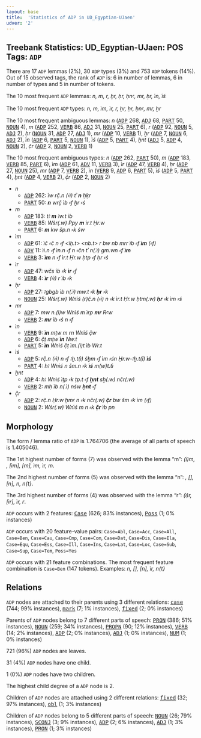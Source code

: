 ```yaml
---
layout: base
title:  'Statistics of ADP in UD_Egyptian-UJaen'
udver: '2'
---
```


## Treebank Statistics: UD_Egyptian-UJaen: POS Tags: `ADP`

There are 17 `ADP` lemmas (2%), 30 `ADP` types (3%) and 753 `ADP` tokens (14%).
Out of 15 observed tags, the rank of `ADP` is: 6 in number of lemmas, 6 in number of types and 5 in number of tokens.

The 10 most frequent `ADP` lemmas: <em>n, m, r, ḫr, ḥr, ḥnꜥ, mr, ẖr, i҆n, i҆ś</em>

The 10 most frequent `ADP` types:  <em>n, m, i҆m, i҆r, r, ḫr, ḥr, ḥnꜥ, mr, ẖr</em>

The 10 most frequent ambiguous lemmas: <em>n</em> (<tt><a href="egy_ujaen-pos-ADP.html">ADP</a></tt> 268, <tt><a href="egy_ujaen-pos-ADJ.html">ADJ</a></tt> 68, <tt><a href="egy_ujaen-pos-PART.html">PART</a></tt> 50, <tt><a href="egy_ujaen-pos-NOUN.html">NOUN</a></tt> 4), <em>m</em> (<tt><a href="egy_ujaen-pos-ADP.html">ADP</a></tt> 252, <tt><a href="egy_ujaen-pos-VERB.html">VERB</a></tt> 86, <tt><a href="egy_ujaen-pos-ADJ.html">ADJ</a></tt> 31, <tt><a href="egy_ujaen-pos-NOUN.html">NOUN</a></tt> 25, <tt><a href="egy_ujaen-pos-PART.html">PART</a></tt> 6), <em>r</em> (<tt><a href="egy_ujaen-pos-ADP.html">ADP</a></tt> 92, <tt><a href="egy_ujaen-pos-NOUN.html">NOUN</a></tt> 5, <tt><a href="egy_ujaen-pos-ADJ.html">ADJ</a></tt> 2), <em>ḥr</em> (<tt><a href="egy_ujaen-pos-NOUN.html">NOUN</a></tt> 31, <tt><a href="egy_ujaen-pos-ADP.html">ADP</a></tt> 27, <tt><a href="egy_ujaen-pos-ADJ.html">ADJ</a></tt> 1), <em>mr</em> (<tt><a href="egy_ujaen-pos-ADP.html">ADP</a></tt> 10, <tt><a href="egy_ujaen-pos-VERB.html">VERB</a></tt> 1), <em>ẖr</em> (<tt><a href="egy_ujaen-pos-ADP.html">ADP</a></tt> 7, <tt><a href="egy_ujaen-pos-NOUN.html">NOUN</a></tt> 6, <tt><a href="egy_ujaen-pos-ADJ.html">ADJ</a></tt> 2), <em>i҆n</em> (<tt><a href="egy_ujaen-pos-ADP.html">ADP</a></tt> 6, <tt><a href="egy_ujaen-pos-PART.html">PART</a></tt> 5, <tt><a href="egy_ujaen-pos-NOUN.html">NOUN</a></tt> 1), <em>i҆ś</em> (<tt><a href="egy_ujaen-pos-ADP.html">ADP</a></tt> 5, <tt><a href="egy_ujaen-pos-PART.html">PART</a></tt> 4), <em>ḫnt</em> (<tt><a href="egy_ujaen-pos-ADJ.html">ADJ</a></tt> 5, <tt><a href="egy_ujaen-pos-ADP.html">ADP</a></tt> 4, <tt><a href="egy_ujaen-pos-NOUN.html">NOUN</a></tt> 2), <em>č̣r</em> (<tt><a href="egy_ujaen-pos-ADP.html">ADP</a></tt> 2, <tt><a href="egy_ujaen-pos-NOUN.html">NOUN</a></tt> 2, <tt><a href="egy_ujaen-pos-VERB.html">VERB</a></tt> 1)

The 10 most frequent ambiguous types:  <em>n</em> (<tt><a href="egy_ujaen-pos-ADP.html">ADP</a></tt> 262, <tt><a href="egy_ujaen-pos-PART.html">PART</a></tt> 50), <em>m</em> (<tt><a href="egy_ujaen-pos-ADP.html">ADP</a></tt> 183, <tt><a href="egy_ujaen-pos-VERB.html">VERB</a></tt> 85, <tt><a href="egy_ujaen-pos-PART.html">PART</a></tt> 6), <em>i҆m</em> (<tt><a href="egy_ujaen-pos-ADP.html">ADP</a></tt> 61, <tt><a href="egy_ujaen-pos-ADV.html">ADV</a></tt> 11, <tt><a href="egy_ujaen-pos-VERB.html">VERB</a></tt> 3), <em>i҆r</em> (<tt><a href="egy_ujaen-pos-ADP.html">ADP</a></tt> 47, <tt><a href="egy_ujaen-pos-VERB.html">VERB</a></tt> 4), <em>ḥr</em> (<tt><a href="egy_ujaen-pos-ADP.html">ADP</a></tt> 27, <tt><a href="egy_ujaen-pos-NOUN.html">NOUN</a></tt> 25), <em>mr</em> (<tt><a href="egy_ujaen-pos-ADP.html">ADP</a></tt> 7, <tt><a href="egy_ujaen-pos-VERB.html">VERB</a></tt> 2), <em>i҆n</em> (<tt><a href="egy_ujaen-pos-VERB.html">VERB</a></tt> 9, <tt><a href="egy_ujaen-pos-ADP.html">ADP</a></tt> 6, <tt><a href="egy_ujaen-pos-PART.html">PART</a></tt> 5), <em>i҆ś</em> (<tt><a href="egy_ujaen-pos-ADP.html">ADP</a></tt> 5, <tt><a href="egy_ujaen-pos-PART.html">PART</a></tt> 4), <em>ḫnt</em> (<tt><a href="egy_ujaen-pos-ADP.html">ADP</a></tt> 4, <tt><a href="egy_ujaen-pos-VERB.html">VERB</a></tt> 2), <em>č̣r</em> (<tt><a href="egy_ujaen-pos-ADP.html">ADP</a></tt> 2, <tt><a href="egy_ujaen-pos-NOUN.html">NOUN</a></tt> 2)


* <em>n</em>
  * <tt><a href="egy_ujaen-pos-ADP.html">ADP</a></tt> 262: <em>i҆w rč̣.n (⸗i҆) tʾ <b>n</b> ḥḳr</em>
  * <tt><a href="egy_ujaen-pos-PART.html">PART</a></tt> 50: <em><b>n</b> wrč̣ i҆b ⸗f ẖr ⸗ś</em>
* <em>m</em>
  * <tt><a href="egy_ujaen-pos-ADP.html">ADP</a></tt> 183: <em>tꜣ <b>m</b> ꜣw.t i҆b</em>
  * <tt><a href="egy_ujaen-pos-VERB.html">VERB</a></tt> 85: <em>Wśr(.w) Ppy <b>m</b> i҆r.t Ḥr.w</em>
  * <tt><a href="egy_ujaen-pos-PART.html">PART</a></tt> 6: <em><b>m</b> kw šp.n ⸗k św</em>
* <em>i҆m</em>
  * <tt><a href="egy_ujaen-pos-ADP.html">ADP</a></tt> 61: <em>i҆č ⸗č n ⸗f <i҆ḫ.t> <nb.t> r bw nb mrr i҆b ⸗f <b>i҆m</b> (⸗f)</em>
  * <tt><a href="egy_ujaen-pos-ADV.html">ADV</a></tt> 11: <em>i҆i҆.n ⸗f i҆n.n ⸗f n ⸗čn tʾ n(.i҆) gm.wn ⸗f <b>i҆m</b></em>
  * <tt><a href="egy_ujaen-pos-VERB.html">VERB</a></tt> 3: <em><b>i҆m</b> n ⸗f i҆r.t Ḥr.w ḥtp ⸗f ḥr ⸗ś</em>
* <em>i҆r</em>
  * <tt><a href="egy_ujaen-pos-ADP.html">ADP</a></tt> 47: <em>wčs i҆b ⸗k <b>i҆r</b> ⸗f</em>
  * <tt><a href="egy_ujaen-pos-VERB.html">VERB</a></tt> 4: <em><b>i҆r</b> (⸗i҆) r i҆b ⸗k</em>
* <em>ḥr</em>
  * <tt><a href="egy_ujaen-pos-ADP.html">ADP</a></tt> 27: <em>ꜣgbgb i҆b n(.i҆) mw.t ⸗k <b>ḥr</b> ⸗k</em>
  * <tt><a href="egy_ujaen-pos-NOUN.html">NOUN</a></tt> 25: <em>Wśr(.w) Wni҆ś (r)č̣.n (⸗i҆) n ⸗k i҆r.t Ḥr.w ḥtm(.w) <b>ḥr</b> ⸗k i҆m ⸗ś</em>
* <em>mr</em>
  * <tt><a href="egy_ujaen-pos-ADP.html">ADP</a></tt> 7: <em>mw n.(i҆)w Wni҆ś m i҆rp <b>mr</b> Rꜥw</em>
  * <tt><a href="egy_ujaen-pos-VERB.html">VERB</a></tt> 2: <em><b>mr</b> i҆b ⸗ś n ⸗f</em>
* <em>i҆n</em>
  * <tt><a href="egy_ujaen-pos-VERB.html">VERB</a></tt> 9: <em><b>i҆n</b> mṭw m rn Wni҆ś č̣w</em>
  * <tt><a href="egy_ujaen-pos-ADP.html">ADP</a></tt> 6: <em>č̣ṭ mṭw <b>i҆n</b> Nw.t</em>
  * <tt><a href="egy_ujaen-pos-PART.html">PART</a></tt> 5: <em><b>i҆n</b> Wni҆ś č̣ṭ i҆m.(i҆)t i҆b Wr.t</em>
* <em>i҆ś</em>
  * <tt><a href="egy_ujaen-pos-ADP.html">ADP</a></tt> 5: <em>rč̣.n (⸗i҆) n ⸗f ꜣḫ.t(i҆) śḫm ⸗f i҆m ⸗śn Ḥr.w-ꜣḫ.t(ï) <b>i҆ś</b></em>
  * <tt><a href="egy_ujaen-pos-PART.html">PART</a></tt> 4: <em>hꜣ Wni҆ś n šm.n ⸗k <b>i҆ś</b> m(w)t.ti҆</em>
* <em>ḫnt</em>
  * <tt><a href="egy_ujaen-pos-ADP.html">ADP</a></tt> 4: <em>hꜣ Wni҆ś i҆ṭp ⸗k ṭp.t ⸗f <b>ḫnt</b> sẖ(.w) nčr(.w)</em>
  * <tt><a href="egy_ujaen-pos-VERB.html">VERB</a></tt> 2: <em>mḥ i҆b n(.i҆) nśw <b>ḫnt</b> ⸗f</em>
* <em>č̣r</em>
  * <tt><a href="egy_ujaen-pos-ADP.html">ADP</a></tt> 2: <em>rč̣.n Ḥr.w ḫmꜥ n ⸗k nčr(.w) <b>č̣r</b> bw šm ⸗k i҆m (⸗f)</em>
  * <tt><a href="egy_ujaen-pos-NOUN.html">NOUN</a></tt> 2: <em>Wśr(.w) Wni҆ś m n ⸗k <b>č̣r</b> i҆b pn</em>

## Morphology

The form / lemma ratio of `ADP` is 1.764706 (the average of all parts of speech is 1.405046).

The 1st highest number of forms (7) was observed with the lemma “m”: <em>(i҆)m, <m>, [i҆m], [m], i҆m, i҆r, m</em>.

The 2nd highest number of forms (5) was observed with the lemma “n”: <em><n>, [<n>], [n], n, n{t}</em>.

The 3rd highest number of forms (4) was observed with the lemma “r”: <em>(i҆)r, [i҆r], i҆r, r</em>.

`ADP` occurs with 2 features: <tt><a href="egy_ujaen-feat-Case.html">Case</a></tt> (626; 83% instances), <tt><a href="egy_ujaen-feat-Poss.html">Poss</a></tt> (1; 0% instances)

`ADP` occurs with 20 feature-value pairs: `Case=Abl`, `Case=Acc`, `Case=All`, `Case=Ben`, `Case=Cau`, `Case=Cmp`, `Case=Com`, `Case=Dat`, `Case=Dis`, `Case=Ela`, `Case=Equ`, `Case=Ess`, `Case=Ill`, `Case=Ins`, `Case=Lat`, `Case=Loc`, `Case=Sub`, `Case=Sup`, `Case=Tem`, `Poss=Yes`

`ADP` occurs with 21 feature combinations.
The most frequent feature combination is `Case=Ben` (147 tokens).
Examples: <em>n, [<n>], [n], i҆r, n{t}</em>


## Relations

`ADP` nodes are attached to their parents using 3 different relations: <tt><a href="egy_ujaen-dep-case.html">case</a></tt> (744; 99% instances), <tt><a href="egy_ujaen-dep-mark.html">mark</a></tt> (7; 1% instances), <tt><a href="egy_ujaen-dep-fixed.html">fixed</a></tt> (2; 0% instances)

Parents of `ADP` nodes belong to 7 different parts of speech: <tt><a href="egy_ujaen-pos-PRON.html">PRON</a></tt> (386; 51% instances), <tt><a href="egy_ujaen-pos-NOUN.html">NOUN</a></tt> (259; 34% instances), <tt><a href="egy_ujaen-pos-PROPN.html">PROPN</a></tt> (90; 12% instances), <tt><a href="egy_ujaen-pos-VERB.html">VERB</a></tt> (14; 2% instances), <tt><a href="egy_ujaen-pos-ADP.html">ADP</a></tt> (2; 0% instances), <tt><a href="egy_ujaen-pos-ADJ.html">ADJ</a></tt> (1; 0% instances), <tt><a href="egy_ujaen-pos-NUM.html">NUM</a></tt> (1; 0% instances)

721 (96%) `ADP` nodes are leaves.

31 (4%) `ADP` nodes have one child.

1 (0%) `ADP` nodes have two children.

The highest child degree of a `ADP` node is 2.

Children of `ADP` nodes are attached using 2 different relations: <tt><a href="egy_ujaen-dep-fixed.html">fixed</a></tt> (32; 97% instances), <tt><a href="egy_ujaen-dep-obl.html">obl</a></tt> (1; 3% instances)

Children of `ADP` nodes belong to 5 different parts of speech: <tt><a href="egy_ujaen-pos-NOUN.html">NOUN</a></tt> (26; 79% instances), <tt><a href="egy_ujaen-pos-SCONJ.html">SCONJ</a></tt> (3; 9% instances), <tt><a href="egy_ujaen-pos-ADP.html">ADP</a></tt> (2; 6% instances), <tt><a href="egy_ujaen-pos-ADJ.html">ADJ</a></tt> (1; 3% instances), <tt><a href="egy_ujaen-pos-PRON.html">PRON</a></tt> (1; 3% instances)

